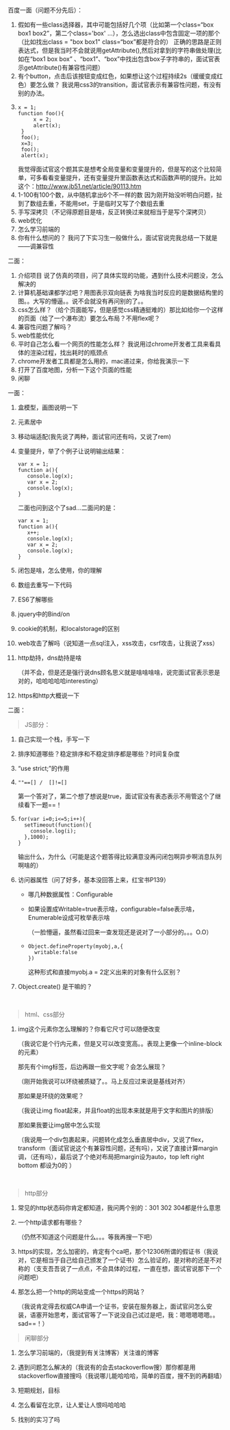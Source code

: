 百度一面（问题不分先后）：

1. 假如有一些class选择器，其中可能包括好几个项（比如第一个class=“box box1 box2”，第二个class='box'   ...），怎么选出class中包含固定一项的那个（比如找出class = "box box1" class=“box”都是符合的）
   正确的思路是正则表达式，但是我当时不会就说用getAttribute(),然后对拿到的字符串做处理(比如在“box1 box box” 、“box1”、“box”中找出包含box子字符串的，面试官表示getAttribute()有兼容性问题）
2. 有个button，点击后该按钮变成红色，如果想让这个过程持续2s（缓缓变成红色）要怎么做？
   我说用css3的transition，面试官表示有兼容性问题，有没有别的办法。
3.     x = 1;
       function foo(){
        	x = 2;
        	alert(x);
        }
        foo();
        x=3;
        foo();
        alert(x);
    我觉得面试官这个题其实是想考全局变量和变量提升的，但是写的这个比较简单，可多看看变量提升，还有变量提升里函数表达式和函数声明的提升。比如这个：http://www.jb51.net/article/90113.htm
4. 1-100有100个数，从中随机拿出6个不一样的数
   因为刚开始没听明白问题，扯到了数组去重，不能用set，于是临时又写了个数组去重
5. 手写深拷贝（不记得原题目是啥，反正转换过来就相当于是写个深拷贝）
6. web优化
7. 怎么学习前端的
8. 你有什么想问的？
   我问了下实习生一般做什么，面试官说完我总结一下就是——调兼容性

二面：

1. 介绍项目
   说了仿真的项目，问了具体实现的功能，遇到什么技术问题没，怎么解决的
2. 计算机基础课都学过吧？用图表示双向链表
   为啥我当时反应的是数据结构里的图。。大写的懵逼。。说不会就没有再问别的了。。
3. css怎么样？（给个页面能写，但是感觉css精通挺难的）那比如给你一个这样的页面（给了一个瀑布流）要怎么布局？不用flex呢？
4. 兼容性问题了解吗？
5. web性能优化
6. 平时自己怎么看一个网页的性能怎么样？
   我说用过chrome开发者工具来看具体的渲染过程，找出耗时的瓶颈点
7. chrome开发者工具都是怎么用的，mac递过来，你给我演示一下
8. 打开了百度地图，分析一下这个页面的性能
9. 闲聊

一面：

1. 盒模型，画图说明一下

2. 元素居中

3. 移动端适配(我先说了两种，面试官问还有吗，又说了rem)

4. 变量提升，举了个例子让说明输出结果：

   ```
   var x = 1;
   function a(){
      console.log(x);
      var x = 2;
      console.log(x);
   }
   ```

   二面也问到这个了sad...二面问的是：

   ```
   var x = 1;
   function a(){
      x++;
      console.log(x);
      var x = 2;
      console.log(x);
   }
   ```

5. 闭包是啥，怎么使用，你的理解

6. 数组去重写一下代码

7. ES6了解哪些

8. jquery中的Bind/on

9. cookie的机制，和localstorage的区别

10. web攻击了解吗（说知道一点sql注入，xss攻击，csrf攻击，让我说了xss）

11. http劫持，dns劫持是啥

    （并不会，但是还是强行说dns顾名思义就是啥啥啥啥，说完面试官表示恩是对的，哈哈哈哈哈interesting）

12. https和http大概说一下

二面：

> JS部分：

1. 自己实现一个栈，手写一下

2. 排序知道哪些？稳定排序和不稳定排序都是哪些？时间复杂度

3. “use strict;”的作用

4. `""==[] /  []!=[] `

   第一个答对了，第二个想了想说是true，面试官没有表态表示不用管这个了继续看下一题==！

5. ```
   for(var i=0;i<=5;i++){
     setTimeout(function(){
       console.log(i);
     },1000);
   }
   ```

   输出什么，为什么（可能是这个题答得比较满意没再问闭包啊异步啊消息队列啊啥的）

6. 访问器属性（问了好多，基本没回答上来，红宝书P139）

   - 哪几种数据属性：Configurable

   - 如果设置成Writable=true表示啥，configurable=false表示啥，Enumerable设成可枚举表示啥

     （一脸懵逼，虽然看过回来一查发现还是说对了一小部分的。。。O.O）

   - ```
     Object.defineProperty(myobj,a,{
       writable:false
     })
     ```

     这种形式和直接myobj.a = 2定义出来的对象有什么区别？

7. Object.create() 是干嘛的？

   ​
> html、css部分
1. img这个元素你怎么理解的？你看它尺寸可以随便改变

   （我说它是个行内元素，但是又可以改变宽高。。表现上更像一个inline-block的元素）

   那先有个img标签，后边再跟一些文字呢？会怎么展现？

   （刚开始我说可以环绕被质疑了。。马上反应过来说是基线对齐）

   那如果是环绕的效果呢？

   （我说让img float起来，并且float的出现本来就是用于文字和图片的排版）

   那如果我要让img居中怎么实现

   （我说用一个div包裹起来，问题转化成怎么垂直居中div，又说了flex，transform（面试官说这个有兼容性问题，还有吗），又说了直接计算margin调，（还有吗），最后说了个绝对布局把margin设为auto，top left right bottom 都设为0的 ）

   ​

> http部分

1. 常见的http状态码你肯定都知道，我问两个别的：301 302 304都是什么意思

2. 一个http请求都有哪些？

   （仍然不知道这个问题是什么。。。等我再搜一下吧）

3. https的实现，怎么加密的，肯定有个ca吧，那个12306所谓的假证书（我说对，它是相当于自己给自己颁发了一个证书）怎么验证的，是对称的还是不对称的（支支吾吾说了一点点，不会具体的过程，一直在想，面试官说那下一个问题吧）

4. 那怎么把一个http的网站变成一个https的网站？

   （我说肯定得去权威CA申请一个证书，安装在服务器上，面试官问怎么安装，语塞开始思考，面试官等了一下说没自己试过是吧，我：嗯嗯嗯嗯嗯。。sad==！）



> 闲聊部分

1. 怎么学习前端的，（我提到有关注博客）关注谁的博客

2. 遇到问题怎么解决的（我说有的会去stackoverflow搜）那你都是用stackoverflow直接搜吗（我说哪儿能哈哈哈，简单的百度，搜不到的再翻墙）

3. 短期规划，目标

4. 怎么看留在北京，让人爱让人恨吗哈哈哈

5. 找别的实习了吗

   ​